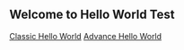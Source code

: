 ## Welcome to Hello World Test
[Classic Hello World](https://dimasma0305.github.io/Hello-World/Hello_World.html)
[Advance Hello World](https://dimasma0305.github.io/Hello-World/Hello_World_Advance.html)